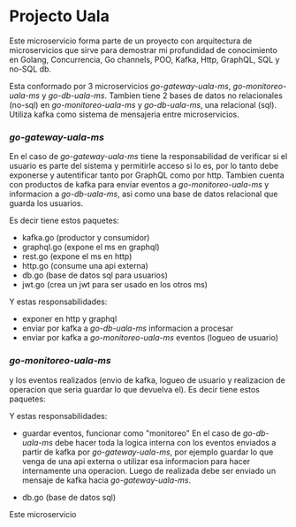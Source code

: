 # Projecto Uala

Este microservicio forma parte de un proyecto con arquitectura de microservicios que sirve para demostrar mi profundidad de conocimiento en Golang, Concurrencia, Go channels, POO, Kafka, Http, GraphQL, SQL y no-SQL db.

Esta conformado por 3 microservicios *go-gateway-uala-ms*, *go-monitoreo-uala-ms* y *go-db-uala-ms*.
Tambien tiene 2 bases de datos no relacionales (no-sql) en *go-monitoreo-uala-ms* y *go-db-uala-ms*, una relacional (sql).
Utiliza kafka como sistema de mensajeria entre microservicios.

### *go-gateway-uala-ms*
En el caso de *go-gateway-uala-ms* tiene la responsabilidad de verificar si el usuario es parte del sistema y permitirle acceso si lo es, por lo tanto debe exponerse y autentificar tanto por GraphQL como por http.
Tambien cuenta con productos de kafka para enviar eventos a *go-monitoreo-uala-ms* y informacion a *go-db-uala-ms*,
 asi como una base de datos relacional que guarda los usuarios.

Es decir tiene estos paquetes:
- kafka.go (productor y consumidor)
- graphql.go (expone el ms en graphql)
- rest.go (expone el ms en http)
- http.go (consume una api externa)
- db.go (base de datos sql para usuarios)
- jwt.go (crea un jwt para ser usado en los otros ms)

Y estas responsabilidades:
- exponer en http y graphql
- enviar por kafka a *go-db-uala-ms* informacion a procesar
- enviar por kafka a *go-monitoreo-uala-ms* eventos (logueo de usuario)

### *go-monitoreo-uala-ms*

y los eventos realizados (envio de kafka, logueo de usuario y realizacion de operacion que seria guardar lo que devuelva el).
Es decir tiene estos paquetes:

Y estas responsabilidades:
- guardar eventos, funcionar como "monitoreo"
En el caso de *go-db-uala-ms* debe hacer toda la logica interna con los eventos enviados a partir de kafka por *go-gateway-uala-ms*, por ejemplo guardar lo que venga de una api externa
o utilizar esa informacion para hacer internamente una operacion. Luego de realizada debe ser enviado un mensaje de kafka hacia *go-gateway-uala-ms*.

- db.go (base de datos sql)

Este microservicio 


